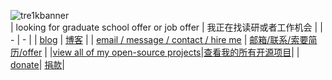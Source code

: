 ![tre1kbanner](https://i1.sndcdn.com/visuals-bmee9IVSALR5pzBu-Bzn0Iw-t1240x260.jpg)  
| looking for graduate school offer or job offer | 我正在找读研或者工作机会 |
| - | - |
| [blog](http://zxkmm.ysepan.com) | [博客](http://zxkmm.ysepan.com) |
| [email / message / contact / hire me](mailto:mw90twrch@mozmail.com) | [邮箱/联系/索要简历/offer](mailto:mw90twrch@mozmail.com) |
|[view all of my open-source projects](https://pipe.b3log.org/blogs/zxkmm/articles/2023/11/24/1700793549819)|[查看我的所有开源项目](https://pipe.b3log.org/blogs/zxkmm/articles/2023/11/24/1700793549819)|
| [donate](http://ys-g.ysepan.com/317882943/014668272/kOQmsrm58246L525KPHJ07/when_user_click_donate.jpg)| [捐款](http://ys-g.ysepan.com/317882943/014668272/kOQmsrm58246L525KPHJ07/when_user_click_donate.jpg)|

